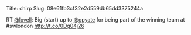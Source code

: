 Title: chirp
Slug: 08e61fb3cf32e2d559db65dd3375244a

RT <a href="http://twitter.com/lovell">@lovell</a>: Big (start) up to <a href="http://twitter.com/opyate">@opyate</a> for being part of the winning team at #swlondon <a href="http://t.co/0Dg04j26">http://t.co/0Dg04j26</a>
